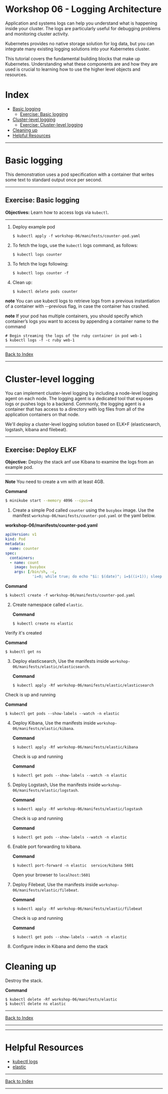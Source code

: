# Workshop 06 - Logging Architecture

Application and systems logs can help you understand what is happening inside your cluster. The logs are particularly useful for debugging problems and monitoring cluster activity.

Kubernetes provides no native storage solution for log data, but you can integrate many existing logging solutions into your Kubernetes cluster.

This tutorial covers the fundamental building blocks that make up Kubernetes. Understanding what these components are
and how they are used is crucial to learning how to use the higher level objects and resources.

# Index
* [Basic logging](#Basic-logging)
  * [Exercise: Basic logging](#Exercise:-Basic-logging)
* [Cluster-level logging](#Cluster-level-logging)
  * [Exercise: Cluster-level logging](#Exercise:-Deploy-ELKF)
* [Cleaning up](#cleaning-up)
* [Helpful Resources](#helpful-resources)

---

# Basic logging
This demonstration uses a pod specification with a container that writes some text to standard output once per second.

---

## Exercise: Basic logging
**Objectives:** Learn how to access logs via `kubectl`.

---

1) Deploy example pod
    ```
    $ kubectl apply -f workshop-06/manifests/counter-pod.yaml
    ```

2) To fetch the logs, use the `kubectl` logs command, as follows:
    ```
    $ kubectl logs counter
    ```
3) To fetch the logs following:
    ```
    $ kubectl logs counter -f
    ```
4) Clean up:
    ```
    $ kubectl delete pods counter
    ```
**note** You can use kubectl logs to retrieve logs from a previous instantiation of a container with --previous flag, in case the container has crashed.

**note** If your pod has multiple containers, you should specify which container’s logs you want to access by appending a container name to the command

```
# Begin streaming the logs of the ruby container in pod web-1
$ kubectl logs -f -c ruby web-1
```

---

[Back to Index](#index)

---

# Cluster-level logging

You can implement cluster-level logging by including a node-level logging agent on each node. The logging agent is a dedicated tool that exposes logs or pushes logs to a backend. Commonly, the logging agent is a container that has access to a directory with log files from all of the application containers on that node.

We'll deploy a cluster-level logging solution based on ELK+F (elasticsearch, logstash, kibana and filebeat).

---

## Exercise: Deploy ELKF
**Objective:** Deploy the stack anf use Kibana to examine the logs from an example pod.

---

**Note** You need to create a vm with at least 4GB.

**Command**

```sh
$ minikube start --memory 4096 --cpus=4
````

1) Create a simple Pod called `counter` using the `busybox` image. Use the
manifest `workshop-06/manifests/counter-pod.yaml` or the yaml below.

**workshop-06/manifests/counter-pod.yaml**
  ```yaml
  apiVersion: v1
  kind: Pod
  metadata:
    name: counter
  spec:
    containers:
    - name: count
      image: busybox
      args: [/bin/sh, -c,
              'i=0; while true; do echo "$i: $(date)"; i=$((i+1)); sleep 1; done']
  ```

**Command**
```
$ kubectl create -f workshop-06/manifests/counter-pod.yaml
```

2) Create namespace called `elastic`. 

    **Command**
    ```
    $ kubectl create ns elastic
    ```

Verify it's created

**Command**
```
$ kubectl get ns
```

3) Deploy elasticsearch, Use the
manifests inside `workshop-06/manifests/elastic/elasticsearch`.

    **Command**
    ```
    $ kubectl apply -Rf workshop-06/manifests/elastic/elasticsearch
    ```

Check is up and running

**Command**
```
$ kubectl get pods --show-labels --watch -n elastic
```

4) Deploy Kibana, Use the
manifests inside `workshop-06/manifests/elastic/kibana`.

    **Command**
    ```
    $ kubectl apply -Rf workshop-06/manifests/elastic/kibana
    ```

    Check is up and running

    **Command**
    ```
    $ kubectl get pods --show-labels --watch -n elastic
    ```

5) Deploy Logstash, Use the
manifests inside `workshop-06/manifests/elastic/logstash`.

    **Command**
    ```
    $ kubectl apply -Rf workshop-06/manifests/elastic/logstash
    ```

    Check is up and running

    **Command**
    ```
    $ kubectl get pods --show-labels --watch -n elastic
    ```

6) Enable port forwarding to kibana.

    **Command**
    ```
    $ kubectl port-forward -n elastic  service/kibana 5601
    ```

    Open your browser to ``localhost:5601``

7) Deploy Filebeat, Use the
manifests inside `workshop-06/manifests/elastic/filebeat`.

    **Command**
    ```
    $ kubectl apply -Rf workshop-06/manifests/elastic/filebeat
    ```

    Check is up and running

    **Command**
    ```
    $ kubectl get pods --show-labels --watch -n elastic
    ```

8) Configure index in Kibana and demo the stack

  # Cleaning up

Destroy the stack.

**Command**
```
$ kubectl delete -Rf workshop-06/manifests/elastic
$ kubectl delete ns elastic
```

---

[Back to Index](#index)

---
---

# Helpful Resources

* [kubectl logs](https://kubernetes.io/docs/reference/generated/kubectl/kubectl-commands#logs)
* [elastic](https://www.elastic.co/products/)

---

[Back to Index](#index)

---